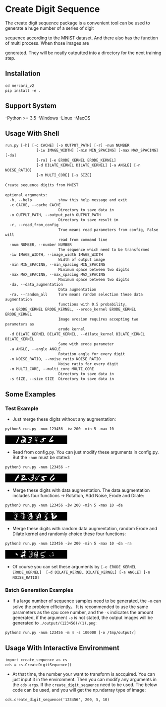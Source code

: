 # **Create Digit Sequence**

The create digit sequence package is a convenient tool can be used to generate a huge number of a series of digit 

sequence according to the MNIST dataset. And there also has the function of multi process. When those images are 

generated. They will be neatly outputted into a directory for the next training step.

## **Installation**
```
cd mercari_v2
pip install -e .
```
## Support System
-Python >= 3.5
-Windows
-Linux
-MacOS

## **Usage With Shell**
```
run.py [-h] [-c CACHE] [-o OUTPUT_PATH] [-r] -num NUMBER
              [-iw IMAGE_WIDTH] [-min MIN_SPACING] [-max MAX_SPACING] [-da]
              [-ra] [-e ERODE_KERNEL ERODE_KERNEL]
              [-d DILATE_KERNEL DILATE_KERNEL] [-a ANGLE] [-n NOISE_RATIO]
              [-m MULTI_CORE] [-s SIZE]

Create sequence digits from MNIST

optional arguments:
  -h, --help            show this help message and exit
  -c CACHE, --cache CACHE
                        Directory to save data in
  -o OUTPUT_PATH, --output_path OUTPUT_PATH
                        Directory to save result in
  -r, --read_from_config
                        True means read parameters from config, False will
                        read from command line
  -num NUMBER, --number NUMBER
                        The sequence which need to be transformed
  -iw IMAGE_WIDTH, --image_width IMAGE_WIDTH
                        Width of output image
  -min MIN_SPACING, --min_spacing MIN_SPACING
                        Minimum space between two digits
  -max MAX_SPACING, --max_spacing MAX_SPACING
                        Maximum space between two digits
  -da, --data_augmentation
                        Data augmentation
  -ra, --random_all     Ture means random selection these data augmentation
                        functions with 0.5 probability,
  -e ERODE_KERNEL ERODE_KERNEL, --erode_kernel ERODE_KERNEL ERODE_KERNEL
                        Image erosion requires accepting two parameters as
                        erode kernel
  -d DILATE_KERNEL DILATE_KERNEL, --dilate_kernel DILATE_KERNEL DILATE_KERNEL
                        Same with erode parameter
  -a ANGLE, --angle ANGLE
                        Rotation angle for every digit
  -n NOISE_RATIO, --noise_ratio NOISE_RATIO
                        Noise ratio for every digit
  -m MULTI_CORE, --multi_core MULTI_CORE
                        Directory to save data in
  -s SIZE, --size SIZE  Directory to save data in
```  

## **Some Examples**

### Test Example
- Just merge these digits without any augmentation:
```
python3 run.py -num 123456 -iw 200 -min 5 -max 10
```
![example1](create_sequence/example/123456/1.jpg)
- Read from config.py. You can just modify these arguments in config.py. But the `-num` must be stated:
```
python3 run.py -num 123456 -r
```
![example2](create_sequence/example/123456/2.jpg)
- Merge these digits with data augmentation. The data augmentation includes four functions -\>
    Rotation, Add Noise, Erode and Dilate:
```
python3 run.py -num 123456 -iw 200 -min 5 -max 10 -da
```
![example3](create_sequence/example/123456/3.jpg)
- Merge these digits with random data augmentation, random Erode and Dilate kernel and randomly
    choice these four functions:
```
python3 run.py -num 123456 -iw 200 -min 5 -max 10 -da -ra
```
![example4](create_sequence/example/123456/4.jpg)
- Of course you can set these arguments by `[-e ERODE_KERNEL ERODE_KERNEL] 
   [-d DILATE_KERNEL DILATE_KERNEL] [-a ANGLE] [-n NOISE_RATIO]`
   
### Batch Generation Examples
   - If a large number of sequence samples need to be generated, the `-m` can solve the problem efficiently。
   It is recommended to use the same parameters as the cpu core number, and the `-s` indicates the amount generated,
   if the argument `-o` is not stated, the output images will be generated to `./output/(123456)/(1).png`:
```
python3 run.py -num 123456 -m 4 -s 100000 [-o /tmp/output/]
```

## **Usage With Interactive Environment**
```
import create_sequence as cs
cds = cs.CreateDigitSequence()
```
- At that time, the number your want to transform is accquired. You can just input it in the environment.
Then you can modify any arguments in the `cds.args`. If the `create_digit_sequence` need to be used. The below code can
be used, and you will get the np.ndarray type of image:
```
cds.create_digit_sequence('123456', 200, 5, 10)
```
